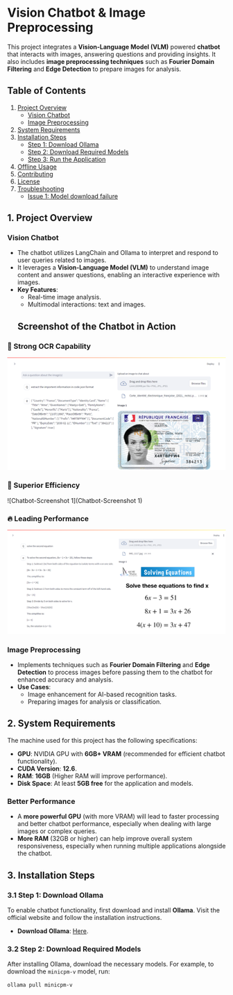 # Vision Chatbot & Image Preprocessing

This project integrates a **Vision-Language Model (VLM)** powered **chatbot** that interacts with images, answering questions and providing insights. It also includes **image preprocessing techniques** such as **Fourier Domain Filtering** and **Edge Detection** to prepare images for analysis.

## Table of Contents
1. [Project Overview](#1-project-overview)
   - [Vision Chatbot](#vision-chatbot)
   - [Image Preprocessing](#image-preprocessing)
2. [System Requirements](#2-system-requirements)
3. [Installation Steps](#3-installation-steps)
   - [Step 1: Download Ollama](#31-step-1-download-ollama)
   - [Step 2: Download Required Models](#32-step-2-download-required-models)
   - [Step 3: Run the Application](#33-step-3-run-the-application)
4. [Offline Usage](#4-offline-usage)
5. [Contributing](#5-contributing)
6. [License](#6-license)
7. [Troubleshooting](#7-troubleshooting)
   - [Issue 1: Model download failure](#issue-1-model-download-failure)

## 1. Project Overview

### Vision Chatbot
- The chatbot utilizes LangChain and Ollama to interpret and respond to user queries related to images.
- It leverages a **Vision-Language Model (VLM)** to understand image content and answer questions, enabling an interactive experience with images.
- **Key Features**:
  - Real-time image analysis.
  - Multimodal interactions: text and images.
  ## Screenshot of the Chatbot in Action
 ### 💪 Strong OCR Capability
![Chatbot Screenshot](Chatbot-Screenshot)
### 🚀 Superior Efficiency
![Chatbot-Screenshot 1](Chatbot-Screenshot 1)
### 🔥 Leading Performance
![Chatbot Screenshot](screenshot-math.PNG)
### Image Preprocessing
- Implements techniques such as **Fourier Domain Filtering** and **Edge Detection** to process images before passing them to the chatbot for enhanced accuracy and analysis.
- **Use Cases**: 
  - Image enhancement for AI-based recognition tasks.
  - Preparing images for analysis or classification.

## 2. System Requirements

The machine used for this project has the following specifications:

- **GPU**: NVIDIA GPU with **6GB+ VRAM** (recommended for efficient chatbot functionality).
- **CUDA Version**: **12.6**.
- **RAM**: **16GB** (Higher RAM will improve performance).
- **Disk Space**: At least **5GB free** for the application and models.

### **Better Performance**
- A **more powerful GPU** (with more VRAM) will lead to faster processing and better chatbot performance, especially when dealing with large images or complex queries.
- **More RAM** (32GB or higher) can help improve overall system responsiveness, especially when running multiple applications alongside the chatbot.

## 3. Installation Steps

### 3.1 Step 1: Download Ollama
To enable chatbot functionality, first download and install **Ollama**. Visit the official website and follow the installation instructions.

- **Download Ollama**: [Here](https://www.ollama.com).

### 3.2 Step 2: Download Required Models
After installing Ollama, download the necessary models. For example, to download the `minicpm-v` model, run:
```bash
ollama pull minicpm-v
